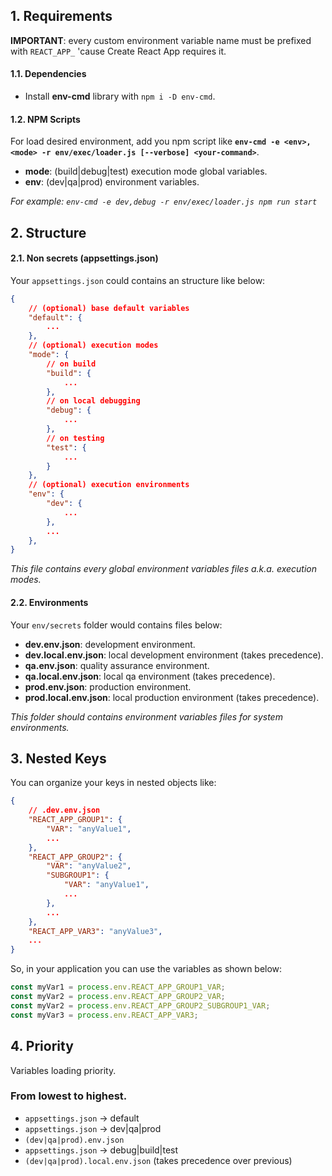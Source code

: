 ## 1. Requirements

**IMPORTANT**: every custom environment variable name must be prefixed with
`REACT_APP_` 'cause Create React App requires it.

#### 1.1. Dependencies

-   Install **env-cmd** library with `npm i -D env-cmd`.

#### 1.2. NPM Scripts

For load desired environment, add you npm script like **`env-cmd -e <env>,<mode> -r env/exec/loader.js [--verbose] <your-command>`**.

-   **mode**: (build|debug|test) execution mode global variables.
-   **env**: (dev|qa|prod) environment variables.

_For example: `env-cmd -e dev,debug -r env/exec/loader.js npm run start`_

## 2. Structure

#### 2.1. Non secrets (appsettings.json)

Your `appsettings.json` could contains an structure like below:

```json
{
    // (optional) base default variables
    "default": {
        ...
    },
    // (optional) execution modes
    "mode": {
        // on build
        "build": {
            ...
        },
        // on local debugging
        "debug": {
            ...
        },
        // on testing
        "test": {
            ...
        }
    },
    // (optional) execution environments
    "env": {
        "dev": {
            ...
        },
        ...
    },
}
```

_This file contains every global environment variables files a.k.a. execution modes._

#### 2.2. Environments

Your `env/secrets` folder would contains files below:

-   **dev.env.json**: development environment.
-   **dev.local.env.json**: local development environment (takes precedence).
-   **qa.env.json**: quality assurance environment.
-   **qa.local.env.json**: local qa environment (takes precedence).
-   **prod.env.json**: production environment.
-   **prod.local.env.json**: local production environment (takes precedence).

_This folder should contains environment variables files for system environments._

## 3. Nested Keys

You can organize your keys in nested objects like:

```json
{
    // .dev.env.json
    "REACT_APP_GROUP1": {
        "VAR": "anyValue1",
        ...
    },
    "REACT_APP_GROUP2": {
        "VAR": "anyValue2",
        "SUBGROUP1": {
            "VAR": "anyValue1",
            ...
        },
        ...
    },
    "REACT_APP_VAR3": "anyValue3",
    ...
}
```

So, in your application you can use the variables as shown below:

```javascript
const myVar1 = process.env.REACT_APP_GROUP1_VAR;
const myVar2 = process.env.REACT_APP_GROUP2_VAR;
const myVar2 = process.env.REACT_APP_GROUP2_SUBGROUP1_VAR;
const myVar3 = process.env.REACT_APP_VAR3;
```

## 4. Priority

Variables loading priority.

### From lowest to highest.

-   `appsettings.json` -> default
-   `appsettings.json` -> dev|qa|prod
-   `(dev|qa|prod).env.json`
-   `appsettings.json` -> debug|build|test
-   `(dev|qa|prod).local.env.json` (takes precedence over previous)
